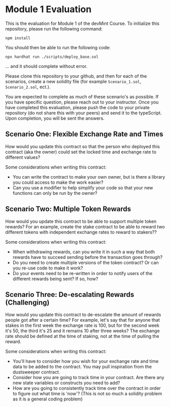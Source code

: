 # Module 1 Evaluation

This is the evaluation for Module 1 of the devMint Course. To initialize this repository, please run the following command:

`npm install`

You should then be able to run the following code:

`npx hardhat run ./scripts/deploy_base.sol`

... and it should complete without error.

Please clone this repository to your github, and then for each of the scenarios, create a new solidity file (for example `Scenario_1.sol`, `Scenario_2.sol`, ect.).

You are expected to complete as much of these scenario's as possible. If you have specific question, please reach out to your instructor. Once you have completed this evaluation, please push the code to your private repository (do not share this with your peers) and send it to the typeScript. Upon completion, you will be sent the answers.

## **Scenario One:** Flexible Exchange Rate and Times
How would you update this contract so that the person who deployed this contract (aka the owner) could set the locked time and exchange rate to different values?

Some considerations when writing this contract:
* You can write the contract to make your own owner, but is there a library you could access to make the work easier?
* Can you use a modifier to help simplify your code so that your new functions can only be run by the owner?

## **Scenario Two:** Multiple Token Rewards
How would you update this contract to be able to support multiple token rewards? For an example, create the stake contract to be able to reward two different tokens with independent exchange rates to reward to stakers??

Some considerations when writing this contract:
* When withdrawing rewards, can you write it in such a way that both rewards have to succeed sending before the transaction goes through?
* Do you need to create multiple versions of the token contract? Or can you re-use code to make it work?
* Do your events need to be re-written in order to notify users of the different rewards being sent? If so, how?

## **Scenario Three:** De-escalating Rewards (Challenging)
How would you update this contract to de-escalate the amount of rewards people got after a certain time? For example, let's say that for anyone that stakes in the first week the exchange rate is 100, but for the second week it's 50, the third it's 25 and it remains 10 after three weeks? The exchange rate should be defined at the time of staking, not at the time of pulling the reward.

Some considerations when writing this contract:
* You'll have to consider how you wish for your exchange rate and time data to be added to the contract. You may pull inspiration from the dustsweeper contract.
* Consider how you are going to track time in your contract. Are there any new state variables or constructs you need to add?
* How are you going to consistently track time over the contract in order to figure out what time is 'now'? (This is not so much a solidity problem as it is a general coding problem)
